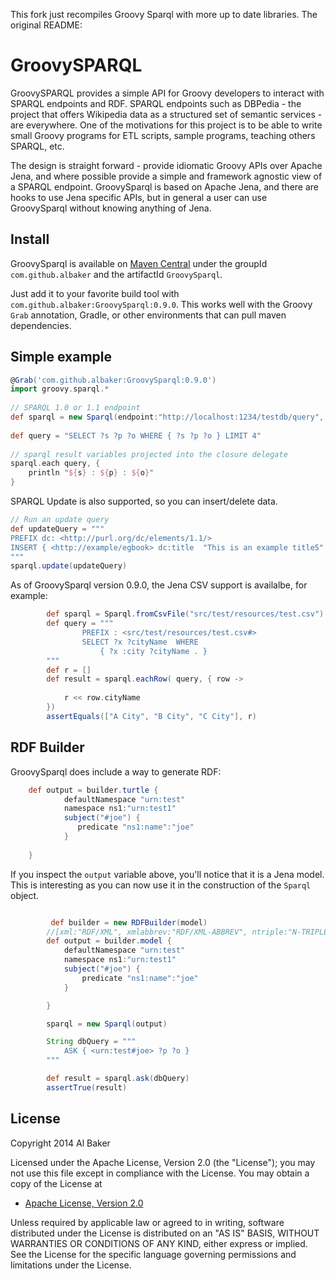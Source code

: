 This fork just recompiles Groovy Sparql with more up to date libraries. The original README:

GroovySPARQL
============

GroovySPARQL provides a simple API for Groovy developers to interact with SPARQL endpoints and RDF.  SPARQL endpoints such as DBPedia - the project that offers Wikipedia data as a structured set of semantic services - are everywhere.  One of the motivations for this project is to be able to write small Groovy programs for ETL scripts, sample programs, teaching others SPARQL, etc.

The design is straight forward - provide idiomatic Groovy APIs over Apache Jena, and where possible provide a simple and framework agnostic view of a SPARQL endpoint.  GroovySparql is based on Apache Jena, and there are hooks to use Jena specific APIs, but in general a user can use GroovySparql without knowing anything of Jena.

## Install

GroovySparql is available on [Maven Central](http://search.maven.org/#search|gav|1|g%3A%22com.github.albaker%22%20AND%20a%3A%22GroovySparql%22) under the groupId `com.github.albaker` and the artifactId `GroovySparql`.  

Just add it to your favorite build tool with `com.github.albaker:GroovySparql:0.9.0`.  This works well with the Groovy `Grab` annotation, Gradle, or other environments that can pull maven dependencies.  


## Simple example

```groovy
@Grab('com.github.albaker:GroovySparql:0.9.0')
import groovy.sparql.*
 
// SPARQL 1.0 or 1.1 endpoint
def sparql = new Sparql(endpoint:"http://localhost:1234/testdb/query", user:"user", pass:"pass")
		
def query = "SELECT ?s ?p ?o WHERE { ?s ?p ?o } LIMIT 4"
		
// sparql result variables projected into the closure delegate
sparql.each query, { 
	println "${s} : ${p} : ${o}"
}
```

SPARQL Update is also supported, so you can insert/delete data.

```groovy	
// Run an update query
def updateQuery = """
PREFIX dc: <http://purl.org/dc/elements/1.1/>
INSERT { <http://example/egbook> dc:title  "This is an example title5" } WHERE {}
"""
sparql.update(updateQuery)
```

As of GroovySparql version 0.9.0, the Jena CSV support is availalbe, for example:

```groovy
		def sparql = Sparql.fromCsvFile("src/test/resources/test.csv")
		def query = """
				PREFIX : <src/test/resources/test.csv#>
				SELECT ?x ?cityName  WHERE 
					{ ?x :city ?cityName . }
		"""
		def r = []
		def result = sparql.eachRow( query, { row ->
			
			r << row.cityName
		})
		assertEquals(["A City", "B City", "C City"], r)
```

## RDF Builder

GroovySparql does include a way to generate RDF:

```groovy
    def output = builder.turtle {
			defaultNamespace "urn:test"
			namespace ns1:"urn:test1"
			subject("#joe") {
			   predicate "ns1:name":"joe"	
			}
			
	}
```

If you inspect the `output` variable above, you'll notice that it is a Jena model.  This is interesting as you can now use it in the construction of the `Sparql` object.

```groovy

		 def builder = new RDFBuilder(model)
        //[xml:"RDF/XML", xmlabbrev:"RDF/XML-ABBREV", ntriple:"N-TRIPLE", n3:"N3", turtle:"TURTLE"]
        def output = builder.model {
            defaultNamespace "urn:test"
            namespace ns1:"urn:test1"
            subject("#joe") {
                predicate "ns1:name":"joe"
            }

        }

        sparql = new Sparql(output)

        String dbQuery = """
            ASK { <urn:test#joe> ?p ?o }
        """

        def result = sparql.ask(dbQuery)
        assertTrue(result)
```


## License

Copyright 2014 Al Baker

Licensed under the Apache License, Version 2.0 (the "License");
you may not use this file except in compliance with the License.
You may obtain a copy of the License at

* [Apache License, Version 2.0](http://www.apache.org/licenses/LICENSE-2.0)  

Unless required by applicable law or agreed to in writing, software
distributed under the License is distributed on an "AS IS" BASIS,
WITHOUT WARRANTIES OR CONDITIONS OF ANY KIND, either express or implied.
See the License for the specific language governing permissions and
limitations under the License.







